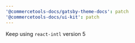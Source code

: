 ```yaml
---
'@commercetools-docs/gatsby-theme-docs': patch
'@commercetools-docs/ui-kit': patch
---
```


Keep using `react-intl` version 5
